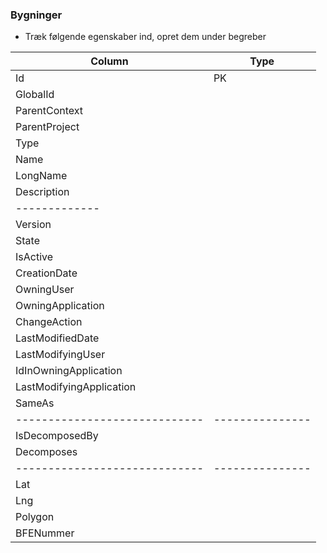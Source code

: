 ### Bygninger

- Træk følgende egenskaber ind, opret dem under begreber

| Column                      | Type          |
|-----------------------------|---------------|
| Id                          | PK            |
| GlobalId                    |               |
| ParentContext               |               |
| ParentProject               |               |
| Type                        |               |
| Name                        |               |
| LongName                    |               |
| Description                 |               |
| -------------               |               |
| Version                     |               |
| State                       |               |
| IsActive                    |               |
| CreationDate                |               |
| OwningUser                  |               |
| OwningApplication           |               |
| ChangeAction                |               |
| LastModifiedDate            |               |
| LastModifyingUser           |               |
| IdInOwningApplication       |               |
| LastModifyingApplication    |               |
| SameAs                      |               |
|-----------------------------|---------------|
| IsDecomposedBy              |               |
| Decomposes                  |               |
|-----------------------------|---------------|
| Lat                         |               |
| Lng                         |               |
| Polygon                     |               |
| BFENummer                   |               |
